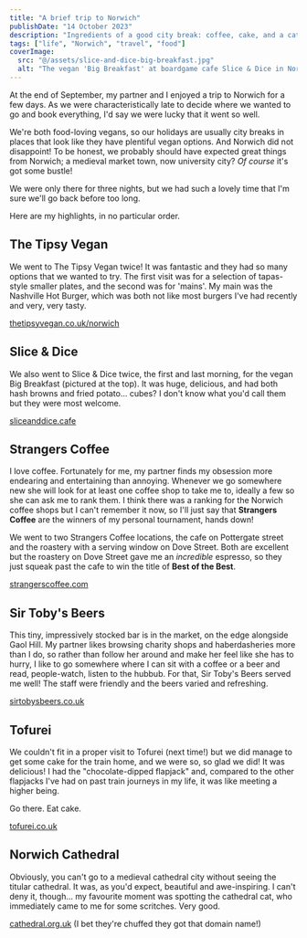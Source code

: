 ```yaml
---
title: "A brief trip to Norwich"
publishDate: "14 October 2023"
description: "Ingredients of a good city break: coffee, cake, and a cathedral cat."
tags: ["life", "Norwich", "travel", "food"]
coverImage:
  src: "@/assets/slice-and-dice-big-breakfast.jpg"
  alt: "The vegan 'Big Breakfast' at boardgame cafe Slice & Dice in Norwich"
---
```


At the end of September, my partner and I enjoyed a trip to Norwich for a few days. As we were characteristically late to decide where we wanted to go and book everything, I'd say we were lucky that it went so well.

We're both food-loving vegans, so our holidays are usually city breaks in places that look like they have plentiful vegan options. And Norwich did not disappoint! To be honest, we probably should have expected great things from Norwich; a medieval market town, now university city? _Of course_ it's got some bustle!

We were only there for three nights, but we had such a lovely time that I'm sure we'll go back before too long.

Here are my highlights, in no particular order.

## The Tipsy Vegan

We went to The Tipsy Vegan twice! It was fantastic and they had so many options that we wanted to try. The first visit was for a selection of tapas-style smaller plates, and the second was for 'mains'. My main was the Nashville Hot Burger, which was both not like most burgers I've had recently and very, very tasty.

[thetipsyvegan.co.uk/norwich](https://thetipsyvegan.co.uk/norwich/)

## Slice & Dice

We also went to Slice & Dice twice, the first and last morning, for the vegan Big Breakfast (pictured at the top). It was huge, delicious, and had both hash browns and fried potato... cubes? I don't know what you'd call them but they were most welcome.

[sliceanddice.cafe](https://www.sliceanddice.cafe/)

## Strangers Coffee

I love coffee. Fortunately for me, my partner finds my obsession more endearing and entertaining than annoying. Whenever we go somewhere new she will look for at least one coffee shop to take me to, ideally a few so she can ask me to rank them. I think there was a ranking for the Norwich coffee shops but I can't remember it now, so I'll just say that **Strangers Coffee** are the winners of my personal tournament, hands down!

We went to two Strangers Coffee locations, the cafe on Pottergate street and the roastery with a serving window on Dove Street. Both are excellent but the roastery on Dove Street gave me an _incredible_ espresso, so they just squeak past the cafe to win the title of **Best of the Best**.

[strangerscoffee.com](https://strangerscoffee.com/)

## Sir Toby's Beers

This tiny, impressively stocked bar is in the market, on the edge alongside Gaol Hill. My partner likes browsing charity shops and haberdasheries more than I do, so rather than follow her around and make her feel like she has to hurry, I like to go somewhere where I can sit with a coffee or a beer and read, people-watch, listen to the hubbub. For that, Sir Toby's Beers served me well! The staff were friendly and the beers varied and refreshing.

[sirtobysbeers.co.uk](https://sirtobysbeers.co.uk/)

## Tofurei

We couldn't fit in a proper visit to Tofurei (next time!) but we did manage to get some cake for the train home, and we were so, so glad we did! It was delicious! I had the "chocolate-dipped flapjack" and, compared to the other flapjacks I've had on past train journeys in my life, it was like meeting a higher being.

Go there. Eat cake.

[tofurei.co.uk](https://tofurei.co.uk/)

## Norwich Cathedral

Obviously, you can't go to a medieval cathedral city without seeing the titular cathedral. It was, as you'd expect, beautiful and awe-inspiring. I can't deny it, though... my favourite moment was spotting the cathedral cat, who immediately came to me for some scritches. Very good.

[cathedral.org.uk](https://cathedral.org.uk/) (I bet they're chuffed they got that domain name!)
